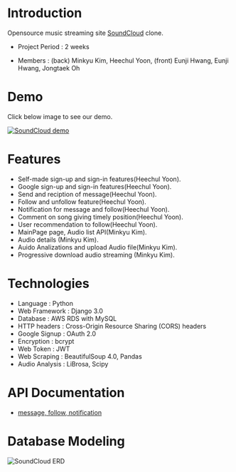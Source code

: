 # Introduction

Opensource music streaming site [SoundCloud](https://soundcloud.com/) clone. 

+ Project Period  : 2 weeks

+ Members         : (back) Minkyu Kim, Heechul Yoon, (front) Eunji Hwang, Eunji Hwang, Jongtaek Oh
         
# Demo
Click below image to see our demo.


[![SoundCloud demo](https://images.velog.io/images/valentin123/post/3c2d9978-8f14-4773-8ee3-6d634c295120/%EC%95%B1.png)](https://www.youtube.com/watch?v=u6SGpbk2x5A&feature=youtu.be)

# Features
+ Self-made sign-up and sign-in features(Heechul Yoon).
+ Google sign-up and sign-in features(Heechul Yoon).
+ Send and reciption of message(Heechul Yoon).
+ Follow and unfollow feature(Heechul Yoon).
+ Notification for message and follow(Heechul Yoon).
+ Comment on song giving timely position(Heechul Yoon).
+ User recommendation to follow(Heechul Yoon).
+ MainPage page, Audio list API(Minkyu Kim).
+ Audio details (Minkyu Kim).
+ Auido Analizations and upload Audio file(Minkyu Kim).
+ Progressive download audio streaming (Minkyu Kim).

# Technologies
+ Language       : Python
+ Web Framework  : Django 3.0
+ Database       : AWS RDS with MySQL
+ HTTP headers   : Cross-Origin Resource Sharing (CORS) headers
+ Google Signup  : OAuth 2.0
+ Encryption     : bcrypt
+ Web Token      : JWT
+ Web Scraping   : BeautifulSoup 4.0, Pandas
+ Audio Analysis : LiBrosa, Scipy

# API Documentation
+ [message, follow, notification](https://documenter.getpostman.com/view/10644576/SzS8rjpk?version=latest#db667abf-875b-4a91-8c64-466ad7f301f2)

# Database Modeling
![SoundCloud ERD](https://media.vlpt.us/images/valentin123/post/ca1b2e01-6bcb-4e91-8720-63eafe514c6c/NotSoundCloud_20200412_23_27.png)
